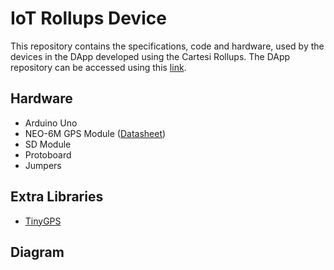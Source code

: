 # IoT Rollups Device
This repository contains the specifications, code and hardware, used by the devices in the DApp developed using the Cartesi Rollups. The DApp repository can be accessed using this [link](https://github.com/ArtV97/iot_rollups_dapp).

## Hardware
- Arduino Uno
- NEO-6M GPS Module ([Datasheet](https://content.u-blox.com/sites/default/files/products/documents/NEO-6_DataSheet_%28GPS.G6-HW-09005%29.pdf))
- SD Module
- Protoboard
- Jumpers

## Extra Libraries
- [TinyGPS](https://www.arduino.cc/reference/en/libraries/tinygps/)

## Diagram